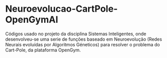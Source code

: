 # Neuroevolucao-CartPole-OpenGymAI
Códigos usado no projeto da disciplina Sistemas Inteligentes, onde desenvolveu-se uma serie de funções baseado em Neuroevolução (Redes Neurais evoluídas por Algoritmos Géneticos) para resolver o problema do Cart-Pole, da plataforma OpenGym.
